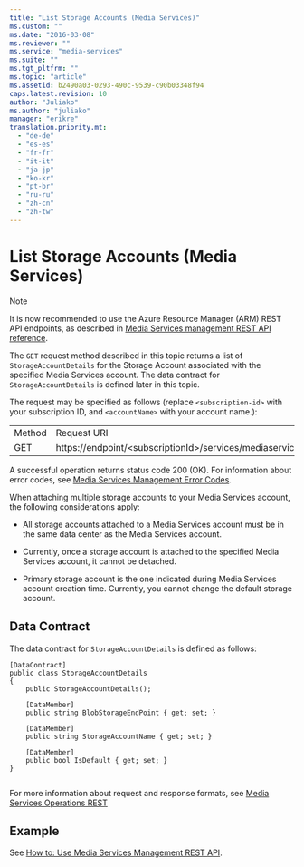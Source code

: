 ```yaml
---
title: "List Storage Accounts (Media Services)"
ms.custom: ""
ms.date: "2016-03-08"
ms.reviewer: ""
ms.service: "media-services"
ms.suite: ""
ms.tgt_pltfrm: ""
ms.topic: "article"
ms.assetid: b2490a03-0293-490c-9539-c90b03348f94
caps.latest.revision: 10
author: "Juliako"
ms.author: "juliako"
manager: "erikre"
translation.priority.mt: 
  - "de-de"
  - "es-es"
  - "fr-fr"
  - "it-it"
  - "ja-jp"
  - "ko-kr"
  - "pt-br"
  - "ru-ru"
  - "zh-cn"
  - "zh-tw"
---
```

# List Storage Accounts (Media Services)

> [!NOTE]
>  It is now recommended to use  the Azure Resource Manager (ARM) REST API endpoints, as described in [Media Services management REST API reference](../../../docs-ref-autogen/media/MediaService.json).
  
  
 The `GET` request method described in this topic returns a list of `StorageAccountDetails` for the Storage Account associated with the specified Media Services account. The data contract for `StorageAccountDetails` is defined later in this topic.  
  
 The request may be specified as follows (replace `<subscription-id>` with your subscription ID, and `<accountName>` with your account name.):  
  
|||  
|-|-|  
|Method|Request URI|  
|GET|https://endpoint/\<subscriptionId>/services/mediaservices/Accounts/\<accountName>/StorageAccounts|  
  
 A successful operation returns status code 200 (OK). For information about error codes, see [Media Services Management Error Codes](media-services-management-error-codes.md).  
  
 When attaching multiple storage accounts to your Media Services account, the following considerations apply:  
  
-   All storage accounts attached to a Media Services account must be in the same data center as the Media Services account.  
  
-   Currently, once a storage account is attached to the specified Media Services account, it cannot be detached.  
  
-   Primary storage account is the one indicated during Media Services account creation time. Currently, you cannot change the default storage account.  
  
## Data Contract  
 The data contract for `StorageAccountDetails` is defined as follows:  
  
```  
[DataContract]   
public class StorageAccountDetails   
{   
    public StorageAccountDetails();   
  
    [DataMember]   
    public string BlobStorageEndPoint { get; set; }   
  
    [DataMember]   
    public string StorageAccountName { get; set; }   
  
    [DataMember]   
    public bool IsDefault { get; set; }   
}  
  
```  
  
 For more information about request and response formats, see [Media Services Operations REST](media-services-management-rest.md)  
  
## Example  

See [How to: Use Media Services Management REST API](how-to-use-media-services-management-rest-api.md). 
   